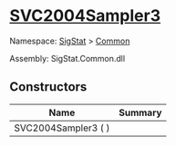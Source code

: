 # [SVC2004Sampler3](./SVC2004Sampler3.md)

Namespace: [SigStat]() > [Common]()

Assembly: SigStat.Common.dll


## Constructors

| Name | Summary | 
| --- | --- | 
| SVC2004Sampler3 (  ) |  | 


